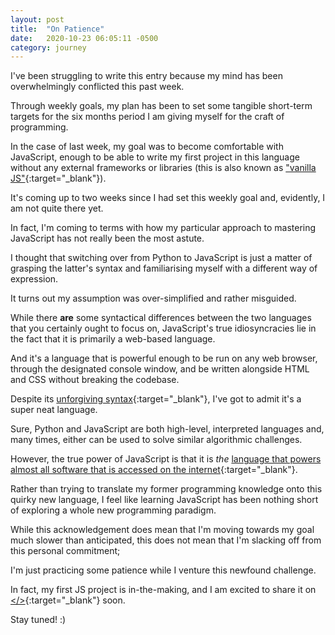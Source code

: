 ```yaml
---
layout: post
title:  "On Patience"
date:   2020-10-23 06:05:11 -0500
category: journey
---
```


I've been struggling to write this entry because my mind has been overwhelmingly conflicted this past week. 

Through weekly goals, my plan has been to set some tangible short-term targets for the six months period I am giving myself for the craft of programming. 

In the case of last week, my goal was to become comfortable with JavaScript, enough to be able to write my first project in this language without any external frameworks or libraries (this is also known as ["vanilla JS"](http://vanilla-js.com/){:target="_blank"}).

It's coming up to two weeks since I had set this weekly goal and, evidently, I am not quite there yet. 

In fact, I'm coming to terms with how my particular approach to mastering JavaScript has not really been the most astute. 

I thought that switching over from Python to JavaScript is just a matter of grasping the latter's syntax and familiarising myself with a different way of expression.

It turns out my assumption was over-simplified and rather misguided.  

While there **are** some syntactical differences between the two languages that you certainly ought to focus on, JavaScript's true idiosyncracies lie in the fact that it is primarily a web-based language. 

And it's a language that is powerful enough to be run on any web browser, through the designated console window, and be written alongside HTML and CSS without breaking the codebase.

Despite its [unforgiving syntax](https://javascriptwtf.com/){:target="_blank"}, I've got to admit it's a super neat language. 

Sure, Python and JavaScript are both high-level, interpreted languages and, many times, either can be used to solve similar algorithmic challenges. 

However, the true power of JavaScript is that it is *the* [language that powers almost all software that is accessed on the internet](https://w3techs.com/technologies/details/cp-javascript/){:target="_blank"}. 

Rather than trying to translate my former programming knowledge onto this quirky new language, I feel like learning JavaScript has been nothing short of exploring a whole new programming paradigm. 

While this acknowledgement does mean that I'm moving towards my goal much slower than anticipated, this does not mean that I'm slacking off from this personal commitment; 

I'm just practicing some patience while I venture this newfound challenge.

In fact, my first JS project is in-the-making, and I am excited to share it on [</>](https://jinyoung.xyz/dev/){:target="_blank"} soon.

Stay tuned! :)
